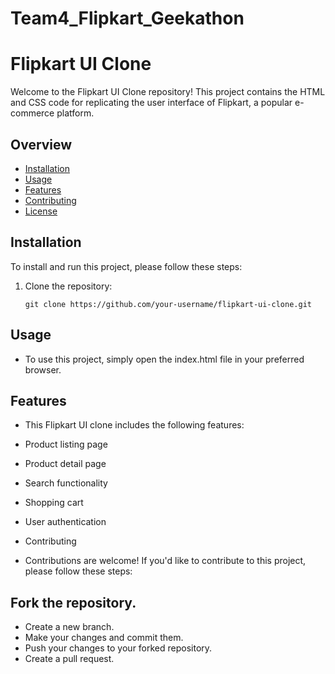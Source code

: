 # Team4_Flipkart_Geekathon

# Flipkart UI Clone

Welcome to the Flipkart UI Clone repository! This project contains the HTML and CSS code for replicating the user interface of Flipkart, a popular e-commerce platform.

## Overview

- [Installation](#installation)
- [Usage](#usage)
- [Features](#features)
- [Contributing](#contributing)
- [License](#license)

## Installation

To install and run this project, please follow these steps:

1. Clone the repository:

   ```shell
   git clone https://github.com/your-username/flipkart-ui-clone.git
   
## Usage
- To use this project, simply open the index.html file in your preferred browser.

## Features
- This Flipkart UI clone includes the following features:

- Product listing page
- Product detail page
- Search functionality
- Shopping cart
- User authentication
- Contributing
- Contributions are welcome! If you'd like to contribute to this project, please follow these steps:

## Fork the repository.
- Create a new branch.
- Make your changes and commit them.
- Push your changes to your forked repository.
- Create a pull request.

